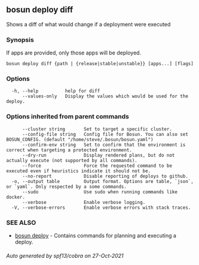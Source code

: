 ## bosun deploy diff

Shows a diff of what would change if a deployment were executed

### Synopsis

If apps are provided, only those apps will be deployed.

```
bosun deploy diff {path | {release|stable|unstable}} [apps...] [flags]
```

### Options

```
  -h, --help          help for diff
      --values-only   Display the values which would be used for the deploy.
```

### Options inherited from parent commands

```
      --cluster string       Set to target a specific cluster.
      --config-file string   Config file for Bosun. You can also set BOSUN_CONFIG. (default "/home/steve/.bosun/bosun.yaml")
      --confirm-env string   Set to confirm that the environment is correct when targeting a protected environment.
      --dry-run              Display rendered plans, but do not actually execute (not supported by all commands).
      --force                Force the requested command to be executed even if heuristics indicate it should not be.
      --no-report            Disable reporting of deploys to github.
  -o, --output table         Output format. Options are table, `json`, or `yaml`. Only respected by a some commands.
      --sudo                 Use sudo when running commands like docker.
      --verbose              Enable verbose logging.
  -V, --verbose-errors       Enable verbose errors with stack traces.
```

### SEE ALSO

* [bosun deploy](bosun_deploy.md)	 - Contains commands for planning and executing a deploy.

###### Auto generated by spf13/cobra on 27-Oct-2021
